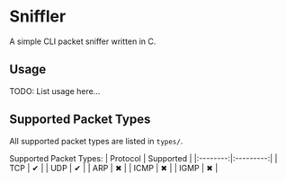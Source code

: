 # Sniffler
A simple CLI packet sniffer written in C.

## Usage
TODO: List usage here...

## Supported Packet Types
All supported packet types are listed in `types/`.

Supported Packet Types: 
| Protocol | Supported |
|:--------:|:---------:|
|   TCP    |     ✔     |
|   UDP    |     ✔     |
|   ARP    |     ✖     |
|   ICMP   |     ✖     |
|   IGMP   |     ✖     |
